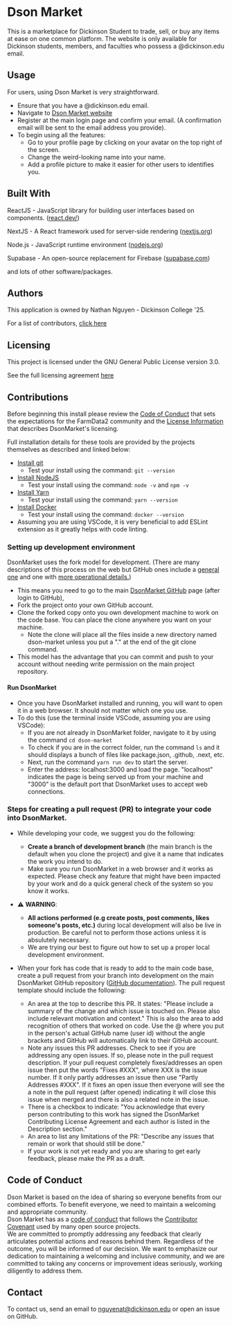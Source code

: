 # Dson Market #

This is a marketplace for Dickinson Student to trade, sell, or buy any items at ease on one common platform. The website is only available for Dickinson students, members, and faculties who possess a @dickinson.edu email.

## Usage ##

For users, using Dson Market is very straightforward.

- Ensure that you have a @dickinson.edu email.
- Navigate to [Dson Market website](https://dsonmarket.netlify.app)
- Register at the main login page and confirm your email. (A confirmation email will be sent to the email address you provide).
- To begin using all the features:
  - Go to your profile page by clicking on your avatar on the top right of the screen.
  - Change the weird-looking name into your name.
  - Add a profile picture to make it easier for other users to identifies you.

## Built With ##

ReactJS - JavaScript library for building user interfaces based on components. ([react.dev/](https://react.dev/))

NextJS - A React framework used for server-side rendering ([nextjs.org](https://nextjs.org/))

Node.js - JavaScript runtime environment ([nodejs.org](https://nodejs.org/en/))

Supabase - An open-source replacement for Firebase ([supabase.com](https://supabase.com/))

and lots of other software/packages.

## Authors ##

This application is owned by Nathan Nguyen - Dickinson College '25.

For a list of contributors, [click here](https://github.com/nathang15/dson-market/graphs/contributors)

## Licensing ##

This project is licensed under the GNU General Public License version 3.0.

See the full licensing agreement [here](LICENSE.txt)

## Contributions ##

Before beginning this install please review the [Code of Conduct](CODE_OF_CONDUCT.md) that sets the expectations for the FarmData2 community and the [License Information](LICENSE.txt) that describes DsonMarket's licensing.

Full installation details for these tools are provided by the projects themselves as described and linked below:

- [Install git](https://git-scm.com/book/en/v2/Getting-Started-Installing-Git)
    - Test your install using the command: `git --version`
- [Install NodeJS](https://nodejs.org/en/download)
    - Test your install using the command: `node -v` and `npm -v`
- [Install Yarn](https://classic.yarnpkg.com/lang/en/docs/install/#windows-stable)
    - Test your install using the command: `yarn --version`
- [Install Docker](https://docs.docker.com/get-docker)
    - Test your install using the command: `docker --version` 
- Assuming you are using VSCode, it is very beneficial to add ESLint extension as it greatly helps with code linting.
### Setting up development environment
DsonMarket uses the fork model for development. (There are many descriptions of this process on the web but GitHub ones include a [general one](https://docs.github.com/en/get-started/quickstart/contributing-to-projects) and one with [more operational details.](https://docs.github.com/en/get-started/quickstart/fork-a-repo)) 

- This means you need to go to the main [DsonMarket GitHub](https://github.com/nathang15/dson-market) page (after login to GitHub),
- Fork the project onto your own GitHub account.
- Clone the forked copy onto you own development machine to work on the code base. You can place the clone anywhere you want on your machine.
  - Note the clone will place all the files inside a new directory named dson-market unless you put a "." at the end of the git clone command.
- This model has the advantage that you can commit and push to your account without needing write permission on the main project repository.

#### Run DsonMarket
- Once you have DsonMarket installed and running, you will want to open it in a web browser. It should not matter which one you use.
- To do this (use the terminal inside VSCode, assuming you are using VSCode): 
  - If you are not already in DsonMarket folder, navigate to it by using the command `cd dson-market`
  - To check if you are in the correct folder, run the command `ls` and it should displays a bunch of files like package.json, .github, .next, etc.
  - Next, run the command `yarn run dev` to start the server.
  - Enter the address: localhost:3000 and load the page. "localhost" indicates the page is being served up from your machine and "3000" is the default port that DsonMarket uses to accept web connections.

### Steps for creating a pull request (PR) to integrate your code into DsonMarket.
- While developing your code, we suggest you do the following:
  - **Create a branch of development branch** (the main branch is the default when you clone the project) and give it a name that indicates the work you intend to do.
  - Make sure you run DsonMarket in a web browser and it works as expected. Please check any feature that might have been impacted by your work and do a quick general check of the system so you know it works.
- :warning: **WARNING**:
  - **All actions performed (e.g create posts, post comments, likes someone's posts, etc.)** during local development will also be live in production. Be careful not to perform those actions unless it is absulutely necessary.
  - We are trying our best to figure out how to set up a proper local development environment.

- When your fork has code that is ready to add to the main code base, create a pull request from your branch into development on the main DsonMarket GitHub repository ([GitHub documentation](https://docs.github.com/en/pull-requests/collaborating-with-pull-requests/proposing-changes-to-your-work-with-pull-requests/creating-a-pull-request-from-a-fork)). The pull request template should include the following: 
  - An area at the top to describe this PR. It states: "Please include a summary of the change and which issue is touched on. Please also include relevant motivation and context." This is also the area to add recognition of others that worked on code. Use the @<GitHub name> where you put in the person's actual GitHub name (user id) without the angle brackets and GitHub will automatically link to their GitHub account.
  - Note any issues this PR addresses. Check to see if you are addressing any open issues. If so, please note in the pull request description. If your pull request completely fixes/addresses an open issue then put the words "Fixes #XXX", where XXX is the issue number. If it only partly addresses an issue then use "Partly Addresses #XXX". If it fixes an open issue then everyone will see the a note in the pull request (after opened) indicating it will close this issue when merged and there is also a related note in the issue.
  - There is a checkbox to indicate: "You acknowledge that every person contributing to this work has signed the DsonMarket Contributing License Agreement and each author is listed in the Description section."
  - An area to list any limitations of the PR: "Describe any issues that remain or work that should still be done."
  - If your work is not yet ready and you are sharing to get early feedback, please make the PR as a draft.

## Code of Conduct ##

Dson Market is based on the idea of sharing so everyone benefits from our combined efforts. To benefit everyone, we need to maintain a welcoming and appropriate community.<br />
Dson Market has as a [code of conduct](CODE_OF_CONDUCT.md) that follows the [Contributor Covenant](https://www.contributor-covenant.org/) used by many
open source projects.<br/>
We are committed to promptly addressing any feedback that clearly articulates potential actions and reasons behind them. Regardless of the outcome, you will be informed of our decision. We want to emphasize our dedication to maintaining a welcoming and inclusive community, and we are committed to taking any concerns or improvement ideas seriously, working diligently to address them.

## Contact ##

To contact us, send an email to nguyenat@dickinson.edu or open an issue on GitHub.
